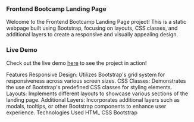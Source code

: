 ### Frontend Bootcamp Landing Page

Welcome to the Frontend Bootcamp Landing Page project! This is a static webpage built using Bootstrap, focusing on layouts, CSS classes,
and additional layers to create a responsive and visually appealing design.

### Live Demo

Check out the live demo [here](https://frontend-dev-bootcamp.netlify.app) to see the project in action!

Features
Responsive Design: Utilizes Bootstrap's grid system for responsiveness across various screen sizes.
CSS Classes: Demonstrates the use of Bootstrap's predefined CSS classes for styling elements.
Layouts: Implements different layouts to showcase various sections of the landing page.
Additional Layers: Incorporates additional layers such as modals, tooltips, or other Bootstrap components to enhance user experience.
Technologies Used
HTML
CSS
Bootstrap
